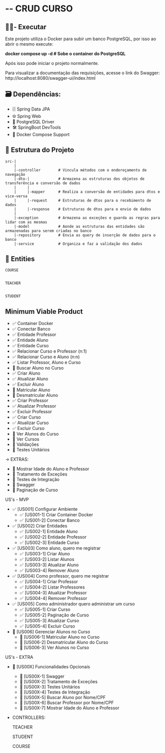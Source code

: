 # -- CRUD CURSO

## 🧑🏻- Executar
  Este projeto utiliza o Docker para subir um banco PostgreSQL, por isso ao abrir o mesmo execute:
  
  **docker compose up -d    # Sobe o container do PostgreSQL**
  
  Após isso pode iniciar o projeto normalmente. 
  
  Para visualizar a documentação das requisições, acesse o link do Swagger: http://localhost:8080/swagger-ui/index.html

## 🗃️ **Dependências:** 
- 🗄️ Spring Data JPA 
- 🌐  Spring Web 
- 📃 PostgreSQL Driver 
- 🛠️ SpringBoot DevTools 
- 🐋 Docker Compose Support 
 
## 📂 Estrutura do Projeto
    src-|
        |
        |-controller        # Vincula métodos com o endereçamento de navegação
        |-dto-|             # Armazena as estruturas dos objetos de transferência e conversão de dados
        |     |
        |     |-mapper      # Realiza a conversão de entidades para dtos e vice-versa
        |     |-request     # Estruturas de dtos para o recebimento de dados
        |     |-response    # Estruturas de dtos para o envio de dados
        |
        |-exception         # Armazena as exceções e guarda as regras para lidar com as mesmas
        |-model             # Aonde as estruturas das entidades são armazenadas para serem criadas no banco
        |-repository        # Envia as query de inserção de dados para o banco
        |-service           # Organiza e faz a validação dos dados
    
## 📄 Entities
    COURSE


    TEACHER


    STUDENT

## Minimum Viable Product
- ✅ Container Docker
- ✅ Conectar Banco
- ✅ Entidade Professor
- ✅ Entidade Aluno
- ✅ Entidade Curso
- ✅ Relacionar Curso e Professor (n:1)
- ✅ Relacionar Curso e Aluno (n:n)
- ✅ Listar Professor, Aluno e Curso
- 🚧 Buscar Aluno no Curso
- ✅ Criar Aluno
- ✅ Atualizar Aluno
- ✅ Excluir Aluno
- 🚧 Matricular Aluno
- 🚧 Desmatricular Aluno
- ✅ Criar Professor
- ✅ Atualizar Professor
- ✅ Excluir Professor
- ✅ Criar Curso
- ✅ Atualizar Curso
- ✅ Excluir Curso
- 🚧 Ver Alunos do Curso
- 🚧 Ver Cursos
- 🚧 Validações
- 🚧 Testes Unitários
 
-> EXTRAS:
- 🚧 Mostrar Idade do Aluno e Professor
- 🚧 Tratamento de Exceções
- 🚧 Testes de Integração
- 🚧 Swagger
- 🚧 Paginação de Curso
 
US's - MVP
- ✅ [US001] Configurar Ambiente
    - ✅ [US001-1] Criar Container Docker
    - ✅ [US001-2] Conectar Banco
- ✅ [US002] Criar Entidades
    - ✅ [US002-1] Entidade Aluno
    - ✅ [US002-2] Entidade Professor
    - ✅ [US002-3] Entidade Curso
- ✅ [US003] Como aluno, quero me registrar
    - ✅ [US003-1] Criar Aluno
    - ✅ [US003-2] Listar Alunos
    - ✅ [US003-3] Atualizar Aluno
    - ✅ [US003-4] Remover Aluno
- ✅ [US004] Como professor, quero me registrar
    - ✅ [US004-1] Criar Professor
    - ✅ [US004-2] Listar Professores
    - ✅ [US004-3] Atualizar Professor
    - ✅ [US004-4] Remover Professor
- ✅ [US005] Como administrador quero administrar um curso
    - ✅ [US005-1] Criar Curso
    - ✅ [US005-2] Paginação de Curso
    - ✅ [US005-3] Atualizar Curso
    - ✅ [US005-4] Excluir Curso
- 🚧 [US006] Gerenciar Alunos no Curso
    - 🚧 [US006-1] Matricular Aluno no Curso
    - 🚧 [US006-2] Desmatricular Aluno do Curso
    - 🚧 [US006-3] Ver Alunos no Curso

US's - EXTRA
- 🚧 [US00X] Funcionalidades Opcionais
    - 🚧 [US00X-1] Swagger
    - 🚧 [US00X-2] Tratamento de Exceções
    - 🚧 [US00X-3] Testes Unitários
    - 🚧 [US00X-4] Testes de Integração
    - 🚧 [US00X-5] Buscar Aluno por Nome/CPF
    - 🚧 [US00X-6] Buscar Professor por Nome/CPF
    - 🚧 [US00X-7] Mostrar Idade do Aluno e Professor
    
 
- CONTROLLERS:

    TEACHER


    STUDENT
    

    COURSE
